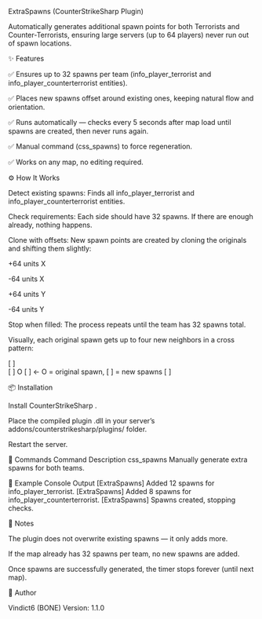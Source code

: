 ExtraSpawns (CounterStrikeSharp Plugin)

Automatically generates additional spawn points for both Terrorists and Counter-Terrorists, ensuring large servers (up to 64 players) never run out of spawn locations.

✨ Features

✅ Ensures up to 32 spawns per team (info_player_terrorist and info_player_counterterrorist entities).

✅ Places new spawns offset around existing ones, keeping natural flow and orientation.

✅ Runs automatically — checks every 5 seconds after map load until spawns are created, then never runs again.

✅ Manual command (css_spawns) to force regeneration.

✅ Works on any map, no editing required.

⚙️ How It Works

Detect existing spawns: Finds all info_player_terrorist and info_player_counterterrorist entities.

Check requirements: Each side should have 32 spawns. If there are enough already, nothing happens.

Clone with offsets: New spawn points are created by cloning the originals and shifting them slightly:

+64 units X

-64 units X

+64 units Y

-64 units Y

Stop when filled: The process repeats until the team has 32 spawns total.

Visually, each original spawn gets up to four new neighbors in a cross pattern:

   [ ]  
[ ] O [ ]   ← O = original spawn, [ ] = new spawns
   [ ]

📦 Installation

Install CounterStrikeSharp
.

Place the compiled plugin .dll in your server’s addons/counterstrikesharp/plugins/ folder.

Restart the server.

🔧 Commands
Command	Description
css_spawns	Manually generate extra spawns for both teams.

📝 Example Console Output
[ExtraSpawns] Added 12 spawns for info_player_terrorist.
[ExtraSpawns] Added 8 spawns for info_player_counterterrorist.
[ExtraSpawns] Spawns created, stopping checks.

📌 Notes

The plugin does not overwrite existing spawns — it only adds more.

If the map already has 32 spawns per team, no new spawns are added.

Once spawns are successfully generated, the timer stops forever (until next map).

👤 Author

Vindict6 (BONE)
Version: 1.1.0
